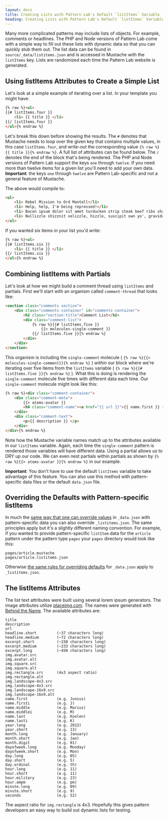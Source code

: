 ```yaml
---
layout: docs
title: Creating Lists with Pattern Lab's Default `listItems` Variable | Pattern Lab
heading: Creating Lists with Pattern Lab's Default `listItems` Variable
---
```


Many more complicated patterns may include lists of objects. For example, comments or headlines. The PHP and Node versions of Pattern Lab come with a simple way to fill out these lists with dynamic data so that you can quickly stub them out. The list data can be found in `source/_data/listitems.json` and is accessed in Mustache with the `listItems` key. Lists are randomized each time the Pattern Lab website is generated.

## Using listItems Attributes to Create a Simple List

Let's look at a simple example of iterating over a list. In your template you might have:

```html
{% raw %}<ul>
{{# listItems.four }}
    <li> {{ title }} </li>
{{/ listItems.four }}
</ul>{% endraw %}
```

Let's break this down before showing the results. The `#` denotes that Mustache needs to loop over the given key that contains multiple values, in this case `listItems.four`, and write-out the corresponding value `{% raw %}{{ title }}{% endraw %}`. A full list of attributes can be found below. The `/` denotes the end of the block that's being rendered. The PHP and Node versions of Pattern Lab support the keys `one` through `twelve`. If you need more than twelve items for a given list you'll need to add your own data. **Important**: the keys `one` through `twelve` are Pattern Lab-specific and not a general feature of Mustache.

The above would compile to:

```html
<ul>
    <li> Rebel Mission to Ord Mantell</li>
    <li> Help, help, I'm being repressed!</li>
    <li> Bacon ipsum dolor sit amet turducken strip steak beef ribs shank</li>
    <li> Nullizzle shizznit velizzle, hizzle, suscipit own yo', gravida vizzle, arcu.</li>
</ul>
```

If you wanted six items in your list you'd write:

```html
{% raw %}<ul>
{{# listItems.six }}
    <li> {{ title }} </li>
{{/ listItems.six }}
</ul>{% endraw %}
```

## Combining listItems with Partials

Let's look at how we might build a comment thread using `listItems` and partials. First we'll start with an organism called `comment-thread` that looks like:

```html
<section class="comments section">
    <div class="comments-container" id="comments-container">
        <h2 class="section-title">Comment List</h2>
        <div class="comment-list">
            {% raw %}{{# listItems.five }}
                {{> molecules-single-comment }} 
            {{/ listItems.five }}{% endraw %}
        </div>
    </div> 
</section>
```

This organism is including the `single-comment` molecule ( `{% raw %}{{> molecules-single-comment}}{% endraw %}` ) _within_ our block where we're iterating over five items from the `listItems` variable ( `{% raw %}{{# listItems.five }}{% endraw %}` ). What this is doing is rendering the `single-comment` molecule five times with different data each time. Our `single-comment` molecule might look like this:

```html
{% raw %}<div class="comment-container">
    <div class="comment-meta">
        {{> atoms-avatar }}
        <h4 class="comment-name"><a href="{{ url }}">{{ name.first }} {{ name.last }}</a></h4>
    </div>
    <div class="comment-text">
        <p>{{ description }} </p>
    </div>
</div>{% endraw %}
```

Note how the Mustache variable names match up to the attributes available in our `listItems` variable. Again, each time the `single-comment` pattern is rendered those variables will have different data. Using a partial allows us to DRY up our code. We can even nest partials within partials as shown by `{% raw %}{{> atoms-avatar }}{% endraw %}` in our example.

**Important**: You don't have to use the default `listItems` variable to take advantage of this feature. You can also use this method with pattern-specific data files or the default `data.json` file.

## Overriding the Defaults with Pattern-specific listItems

In much the [same way that one can override values](/docs/data-pattern-specific.html) in `_data.json` with pattern-specific data you can also override `_listitems.json`. The same principles apply but it's a slightly different naming convention. For example, if you wanted to provide pattern-specific `listItem` data for the `article` pattern under the pattern type `pages` your `pages` directory would look like this:

```
pages/article.mustache
pages/article.listitems.json
```

Otherwise [the same rules for overriding defaults](/docs/data-pattern-specific.html) for `_data.json` apply to `_listitems.json`.

## The listItems Attributes

The list text attributes were built using several lorem ipsum generators. The image attributes utilize [placeimg.com](http://placeimg.com). The names were generated with [Behind the Name](http://www.behindthename.com/). The available attributes are:

```
title
description
url
headline.short         (~37 characters long)
headline.medium        (~72 characters long)
excerpt.short          (~150 characters long)
excerpt.medium         (~233 characters long)
excerpt.long           (~450 characters long)
img.avatar.src
img.avatar.alt
img.square.src
img.square.alt
img.rectangle.src      (4x3 aspect ratio)
img.rectangle.alt
img.landscape-4x3.src
img.landscape-4x3.src
img.landscape-16x9.src
img.landscape-16x9.alt
name.first             (e.g. Junius)
name.firsti            (e.g. J)
name.middle            (e.g. Marius)
name.middlei           (e.g. M)
name.last              (e.g. Koolen)
name.lasti             (e.g. K)
year.long              (e.g. 2013)
year.short             (e.g. 13)
month.long             (e.g. January)
month.short            (e.g. Jan)
month.digit            (e.g. 01)
dayofweek.long         (e.g. Monday)
dayofweek.short        (e.g. Mon)
day.long               (e.g. 05)
day.short              (e.g. 5)
day.ordinal            (e.g. th)
hour.long              (e.g. 11)
hour.short             (e.g. 11)
hour.military          (e.g. 23)
hour.ampm              (e.g. pm)
minute.long            (e.g. 09)
minute.short           (e.g. 9)
seconds                (e.g. 52)
```

The aspect ratio for `img.rectangle` is 4x3. Hopefully this gives pattern developers an easy way to build out dynamic lists for testing.